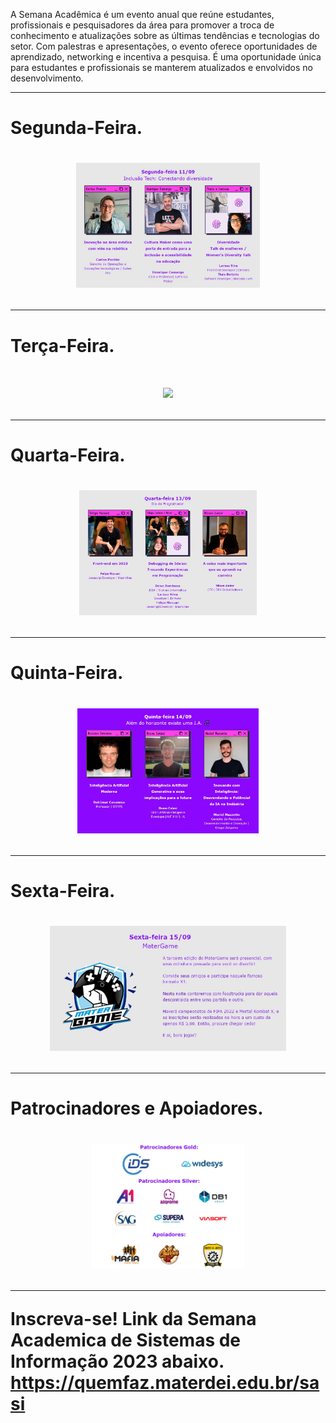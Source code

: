A Semana Acadêmica é um evento anual que reúne estudantes, profissionais e pesquisadores da área para promover a troca de conhecimento e atualizações sobre as últimas tendências e tecnologias do setor. Com palestras e apresentações, o evento oferece oportunidades de aprendizado, networking e incentiva a pesquisa. É uma oportunidade única para estudantes e profissionais se manterem atualizados e envolvidos no desenvolvimento.

------------------------------------------------------

<h1>Segunda-Feira.<h1>

<div align=center>

<img height="200em" src="./img/segunda.png">

</div>

------------------------------------------------------

<h1>Terça-Feira.<h1>

<div align=center>

<img height="200em" src="./img/terça.png">

</div>

------------------------------------------------------

<h1>Quarta-Feira.<h1>

<div align=center>

<img height="200em" src="./img/quarta.png">

</div>

------------------------------------------------------

<h1>Quinta-Feira.<h1>

<div align=center>

<img height="200em" src="./img/quinta.png">

</div>

------------------------------------------------------

<h1>Sexta-Feira.<h1>

<div align=center>

<img height="200em" src="./img/sexta.png">

</div>

------------------------------------------------------

<h1>Patrocinadores e Apoiadores.<h1>

<div align=center>

<img height="200em" src="./img/patrocinadores-e-apoiadores.png">

</div>

------------------------------------------------------

Inscreva-se! Link da Semana Academica de Sistemas de Informação 2023 abaixo.
https://quemfaz.materdei.edu.br/sasi


